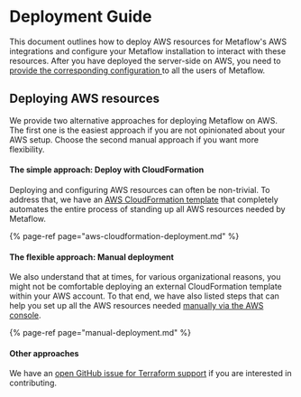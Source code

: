 # Deployment Guide

This document outlines how to deploy AWS resources for Metaflow's AWS integrations and configure your Metaflow installation to interact with these resources. After you have deployed the server-side on AWS, you need to [provide the corresponding configuration ](../../overview/configuring-metaflow.md)to all the users of Metaflow.

## Deploying AWS resources

We provide two alternative approaches for deploying Metaflow on AWS. The first one is the easiest approach if you are not opinionated about your AWS setup. Choose the second manual approach if you want more flexibility.

#### The simple approach: Deploy with CloudFormation

Deploying and configuring AWS resources can often be non-trivial. To address that, we have an [AWS CloudFormation template](aws-cloudformation-deployment.md) that completely automates the entire process of standing up all AWS resources needed by Metaflow. 

{% page-ref page="aws-cloudformation-deployment.md" %}

#### The flexible approach: Manual deployment

We also understand that at times, for various organizational reasons, you might not be comfortable deploying an external CloudFormation template within your AWS account. To that end, we have also listed steps that can help you set up all the AWS resources needed [manually via the AWS console](manual-deployment.md). 

{% page-ref page="manual-deployment.md" %}

#### Other approaches

We have an [open GitHub issue for Terraform support](https://github.com/Netflix/metaflow/issues/38) if you are interested in contributing.

 

